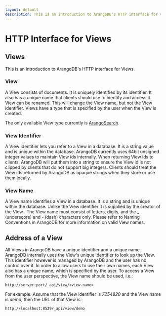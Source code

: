 ```yaml
---
layout: default
description: This is an introduction to ArangoDB's HTTP interface for views
---
```

HTTP Interface for Views
========================

Views
-----

This is an introduction to ArangoDB's HTTP interface for Views.

### View

A View consists of documents. It is uniquely identified by its
identifier.
It also has a unique name that clients should
use to identify and access it. View can be renamed. This will
change the View name, but not the View identifier.
Views have a type that is specified by the user when the View
is created. 

The only available View type currently is [ArangoSearch](../arangosearch-views.html).

### View Identifier

A View identifier lets you refer to a View in a database.
It is a string value and is unique within the database.
ArangoDB currently uses 64bit unsigned integer values to maintain
View ids internally. When returning View ids to clients,
ArangoDB will put them into a string to ensure the View id is not
clipped by clients that do not support big integers. Clients should treat
the View ids returned by ArangoDB as opaque strings when they store
or use them locally.

### View Name

A View name identifies a View in a database. It is a string
and is unique within the database. Unlike the View identifier it is
supplied by the creator of the View . The View name must consist
of letters, digits, and the _ (underscore) and - (dash) characters only.
Please refer to Naming Conventions in ArangoDB for more information on valid
View names.

Address of a View
-----------------

All Views in ArangoDB have a unique identifier and a unique
name. ArangoDB internally uses the View's unique identifier to
look up the View. This identifier however is managed by ArangoDB
and the user has no control over it. In order to allow users to use 
their own names, each View also has a unique name, which is specified
by the user. To access a View from the user perspective, the
View name should be used, i.e.:

    http://server:port/_api/view/<view-name>

For example: Assume that the View identifier is *7254820* and
the View name is *demo*, then the URL of that View is:

    http://localhost:8529/_api/view/demo
